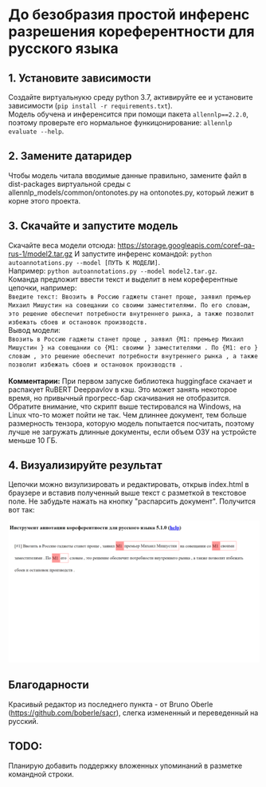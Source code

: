 # До безобразия простой инференс разрешения кореферентности для русского языка

## 1. Установите зависимости

Создайте виртуальнукю среду python 3.7, активируйте ее и установите зависимости (`pip install -r requirements.txt`).<br>
Модель обучена и инференсится при помощи пакета `allennlp==2.2.0`, поэтому проверьте его нормальное функицонирование: `allennlp evaluate --help`.<br>

## 2. Замените датаридер

Чтобы модель читала вводимые данные правильно, замените файл в dist-packages виртуальной среды с allennlp_models/common/ontonotes.py на ontonotes.py, который лежит в корне этого проекта.

## 3. Скачайте и запустите модель

Скачайте веса модели отсюда: https://storage.googleapis.com/coref-qa-rus-1/model2.tar.gz
И запустите инференс командой: `python autoannotations.py --model [ПУТЬ К МОДЕЛИ]`.<br>
Например: `python autoannotations.py --model model2.tar.gz`.<br>
Команда предложит ввести текст и выделит в нем кореферентные цепочки, например: <br>
`Введите текст: Ввозить в Россию гаджеты станет проще, заявил премьер Михаил Мишустин на совещании со своими заместителями. По его словам, это решение обеспечит потребности внутреннего рынка, а также позволит избежать сбоев и остановок производств.`<br>
Вывод модели:<br>
`Ввозить в Россию гаджеты станет проще , заявил {M1: премьер Михаил Мишустин } на совещании со {M1: своими } заместителями . По {M1: его } словам , это решение обеспечит потребности внутреннего рынка , а также позволит избежать сбоев и остановок производств .`<br><br>
<b>Комментарии:</b> При первом запуске библиотека huggingface скачает и распакует RuBERT Deeppavlov в кэш. Это может занять некоторое время, но привычный прогресс-бар скачивания не отобразится. Обратите внимание, что скрипт выше тестировался на Windows, на Linux что-то может пойти не так. Чем длиннее документ, тем больше размерность тензора, которую модель попытается посчитать, поэтому лучше не загружать длинные документы, если объем ОЗУ на устройсте меньше 10 ГБ.

## 4. Визуализируйте результат

Цепочки можно визулизировать и редактировать, открыв index.html в браузере и вставив полученный выше текст с разметкой в текстовое поле. Не забудьте нажать на кнопку "распарсить документ". Получится вот так:

![build the coreference chains](example.png)

## Благодарности

Красивый редактор из последнего пункта - от Bruno Oberle (https://github.com/boberle/sacr), слегка измененный и переведенный на русский. 

## TODO:

Планирую добавить поддержку вложенных упоминаний в разметке командной строки.


